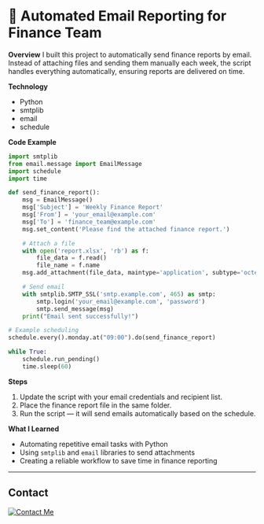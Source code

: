 # 📧 Automated Email Reporting for Finance Team

**Overview**
I built this project to automatically send finance reports by email. Instead of attaching files and sending them manually each week, the script handles everything automatically, ensuring reports are delivered on time.

**Technology**

* Python
* smtplib
* email
* schedule

**Code Example**

```python
import smtplib
from email.message import EmailMessage
import schedule
import time

def send_finance_report():
    msg = EmailMessage()
    msg['Subject'] = 'Weekly Finance Report'
    msg['From'] = 'your_email@example.com'
    msg['To'] = 'finance_team@example.com'
    msg.set_content('Please find the attached finance report.')

    # Attach a file
    with open('report.xlsx', 'rb') as f:
        file_data = f.read()
        file_name = f.name
    msg.add_attachment(file_data, maintype='application', subtype='octet-stream', filename=file_name)

    # Send email
    with smtplib.SMTP_SSL('smtp.example.com', 465) as smtp:
        smtp.login('your_email@example.com', 'password')
        smtp.send_message(msg)
    print("Email sent successfully!")

# Example scheduling
schedule.every().monday.at("09:00").do(send_finance_report)

while True:
    schedule.run_pending()
    time.sleep(60)
```

**Steps**

1. Update the script with your email credentials and recipient list.
2. Place the finance report file in the same folder.
3. Run the script — it will send emails automatically based on the schedule.

**What I Learned**

* Automating repetitive email tasks with Python
* Using `smtplib` and `email` libraries to send attachments
* Creating a reliable workflow to save time in finance reporting

---

## Contact

[![Contact Me](https://img.shields.io/badge/📧-Email-blue?style=for-the-badge)](mailto:soumayaelfadili@gmail.com)
